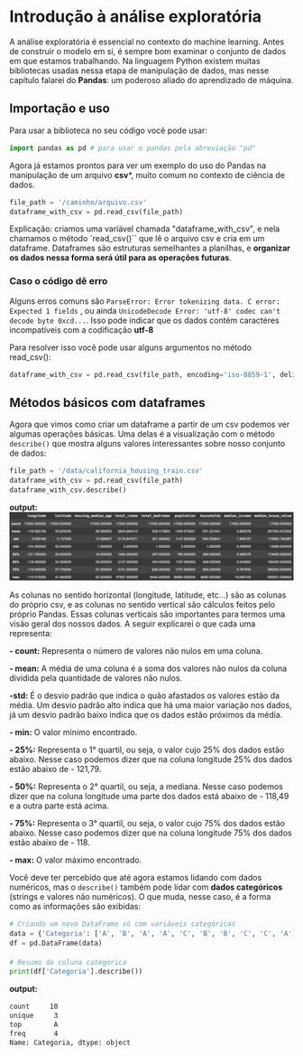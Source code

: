 # Introdução à análise exploratória
A análise exploratória é essencial no contexto do machine learning. Antes de construir o modelo em si, é sempre bom examinar o conjunto de dados em que estamos trabalhando. Na linguagem Python existem muitas bibliotecas usadas nessa etapa de manipulação de dados, mas nesse capítulo falarei do **Pandas**: um poderoso aliado do aprendizado de máquina.

## Importação e uso
Para usar a biblioteca no seu código você pode usar:

```python
import pandas as pd # para usar o pandas pela abreviação "pd"
```

Agora já estamos prontos para ver um exemplo do uso do Pandas na manipulação de um arquivo **csv***, muito comum no contexto de ciência de dados. 

```python
file_path = '/caminho/arquivo.csv'
dataframe_with_csv = pd.read_csv(file_path)
```

Explicação: criamos uma variável chamada "dataframe_with_csv", e nela chamamos o método
`read_csv()``
que lê o arquivo csv e cria em um dataframe. Dataframes são estruturas semelhantes a planilhas, e **organizar os dados nessa forma será útil para as operações futuras**.

### Caso o código dê erro
Alguns erros comuns são 
`ParseError: Error tokenizing data. C error: Expected 1 fields`
, ou ainda
`UnicodeDecode Error: 'utf-8' codec can't decode byte 0xcd...`.
Isso pode indicar que os dados contém caractéres incompatíveis com a codificação **utf-8**

Para resolver isso você pode usar alguns argumentos no método read_csv():
```python
dataframe_with_csv = pd.read_csv(file_path, encoding='iso-8859-1', delimiter=';')
```

## Métodos básicos com dataframes
Agora que vimos como criar um dataframe a partir de um csv podemos ver algumas operações básicas. Uma delas é a visualização com o método 
`describe()`
que mostra alguns valores interessantes sobre nosso conjunto de dados: 

```python
file_path = '/data/california_housing_train.csv' 
dataframe_with_csv = pd.read_csv(file_path)
dataframe_with_csv.describe()
```
**output:**
![Output](output_describe.png)

As colunas no sentido horizontal (longitude, latitude, etc...) são as colunas do próprio csv, e as colunas no sentido vertical são cálculos feitos pelo próprio Pandas. Essas colunas verticais são importantes para termos uma visão geral dos nossos dados. A seguir explicarei o que cada uma representa:

**- count:** Representa o número de valores não nulos em uma coluna.

**- mean:** A média de uma coluna é a soma dos valores não nulos da coluna dividida pela quantidade de valores não nulos.

**-std:** É o desvio padrão que indica o quão afastados os valores estão da média. Um desvio padrão alto indica que há uma maior variação nos dados, já um desvio padrão baixo indica que os dados estão próximos da média.

**- min:** O valor mínimo encontrado.

**- 25%:** Representa o 1° quartil, ou seja, o valor cujo 25% dos dados estão abaixo. Nesse caso podemos dizer que na coluna longitude 25% dos dados estão abaixo de - 121,79.

**- 50%:** Representa o 2° quartil, ou seja, a mediana. Nesse caso podemos dizer que na coluna longitude uma parte dos dados está abaixo de - 118,49 e a outra parte está acima.

**- 75%:** Representa o 3° quartil, ou seja, o valor cujo 75% dos dados estão abaixo. Nesse caso podemos dizer que na coluna longitude 75% dos dados estão abaixo de - 118.

**- max:** O valor máximo encontrado.

Você deve ter percebido que até agora estamos lidando com dados numéricos, mas o 
`describe()` 
também pode lidar com **dados categóricos** (strings e valores não numéricos). O que muda, nesse caso, é a forma como as informações são exibidas: 

```python
# Criando um novo DataFrame só com variáveis categóricas
data = {'Categoria': ['A', 'B', 'A', 'A', 'C', 'B', 'B', 'C', 'C', 'A']}
df = pd.DataFrame(data)

# Resumo da coluna categórica
print(df['Categoria'].describe())
```
**output:**
```
count     10
unique     3
top        A
freq       4
Name: Categoria, dtype: object
```
